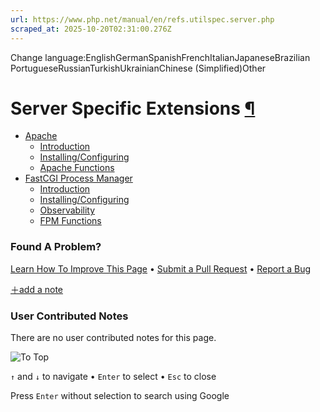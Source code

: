 ```yaml
---
url: https://www.php.net/manual/en/refs.utilspec.server.php
scraped_at: 2025-10-20T02:31:00.276Z
---
```


Change language:EnglishGermanSpanishFrenchItalianJapaneseBrazilian PortugueseRussianTurkishUkrainianChinese (Simplified)Other

# Server Specific Extensions [¶](https://www.php.net/manual/en/refs.utilspec.server.php\#refs.utilspec.server)

- [Apache](https://www.php.net/manual/en/book.apache.php)
  - [Introduction](https://www.php.net/manual/en/intro.apache.php)
  - [Installing/Configuring](https://www.php.net/manual/en/apache.setup.php)
  - [Apache Functions](https://www.php.net/manual/en/ref.apache.php)
- [FastCGI Process Manager](https://www.php.net/manual/en/book.fpm.php)
  - [Introduction](https://www.php.net/manual/en/intro.fpm.php)
  - [Installing/Configuring](https://www.php.net/manual/en/fpm.setup.php)
  - [Observability](https://www.php.net/manual/en/fpm.observability.php)
  - [FPM Functions](https://www.php.net/manual/en/ref.fpm.php)

### Found A Problem?

[Learn How To Improve This Page](https://github.com/php/doc-base/blob/master/README.md "This will take you to our contribution guidelines on GitHub")
•
[Submit a Pull Request](https://github.com/php/doc-base/blob/master/manual.xml)
•
[Report a Bug](https://github.com/php/doc-en/issues/new?body=From%20manual%20page:%20https:%2F%2Fphp.net%2Frefs.utilspec.server%0A%0A---)

[＋add a note](https://www.php.net/manual/add-note.php?sect=refs.utilspec.server&repo=en&redirect=https://www.php.net/manual/en/refs.utilspec.server.php)

### User Contributed Notes

There are no user contributed notes for this page.

![To Top](https://www.php.net/images/to-top@2x.png)

`↑` and `↓` to navigate •
`Enter` to select •
`Esc` to close


Press `Enter` without
selection to search using Google